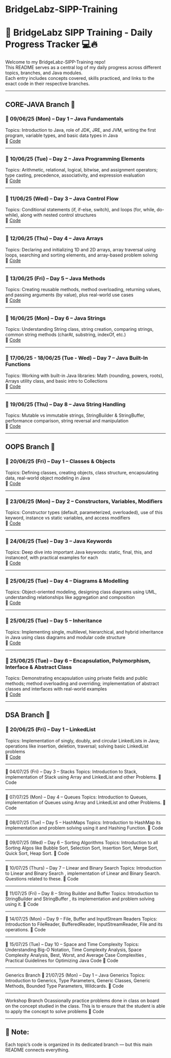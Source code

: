 # BridgeLabz-SIPP-Training


# 🧠 BridgeLabz SIPP Training - Daily Progress Tracker 💻🔥

Welcome to my BridgeLabz-SIPP-Training repo!  
This README serves as a central log of my daily progress across different topics, branches, and Java modules.  
Each entry includes concepts covered, skills practiced, and links to the exact code in their respective branches.

---

## CORE-JAVA Branch 📂

### 📅 09/06/25 (Mon) – Day 1 – Java Fundamentals  
Topics: Introduction to Java, role of JDK, JRE, and JVM, writing the first program, variable types, and basic data types in Java  
🔗 [Code](https://github.com/AnanyaShukla0007/BridgeLabz-SIPP-Training/tree/core_java/JavaFundamentals)

---

### 📅 10/06/25 (Tue) – Day 2 – Java Programming Elements  
Topics: Arithmetic, relational, logical, bitwise, and assignment operators; type casting, precedence, associativity, and expression evaluation  
🔗 [Code](https://github.com/AnanyaShukla0007/BridgeLabz-SIPP-Training/tree/core_java/ProgrammimgElements)

---

### 📅 11/06/25 (Wed) – Day 3 – Java Control Flow  
Topics: Conditional statements (if, if-else, switch), and loops (for, while, do-while), along with nested control structures  
🔗 [Code](https://github.com/AnanyaShukla0007/BridgeLabz-SIPP-Training/tree/core_java/ControlFlowStatement)

---

### 📅 12/06/25 (Thu) – Day 4 – Java Arrays  
Topics: Declaring and initializing 1D and 2D arrays, array traversal using loops, searching and sorting elements, and array-based problem solving  
🔗 [Code](https://github.com/AnanyaShukla0007/BridgeLabz-SIPP-Training/tree/core_java/Arrays)

---

### 📅 13/06/25 (Fri) – Day 5 – Java Methods  
Topics: Creating reusable methods, method overloading, returning values, and passing arguments (by value), plus real-world use cases  
🔗 [Code](https://github.com/AnanyaShukla0007/BridgeLabz-SIPP-Training/tree/core_java/JavaMethods)

---

### 📅 16/06/25 (Mon) – Day 6 – Java Strings  
Topics: Understanding String class, string creation, comparing strings, common string methods (charAt, substring, indexOf, etc.)  
🔗 [Code](https://github.com/AnanyaShukla0007/BridgeLabz-SIPP-Training/tree/core_java/JavaStrings)

---

### 📅 17/06/25 - 18/06/25 (Tue - Wed) – Day 7 – Java Built-In Functions  
Topics: Working with built-in Java libraries: Math (rounding, powers, roots), Arrays utility class, and basic intro to Collections  
🔗 [Code](https://github.com/AnanyaShukla0007/BridgeLabz-SIPP-Training/tree/core_java/ExtraBuiltIn)

---

### 📅 19/06/25 (Thu) – Day 8 – Java String Handling  
Topics: Mutable vs immutable strings, StringBuilder & StringBuffer, performance comparison, string reversal and manipulation  
🔗 [Code](https://github.com/AnanyaShukla0007/BridgeLabz-SIPP-Training/tree/OOPS/ExtraStrings)

---

## OOPS Branch 🧱

### 📅 20/06/25 (Fri) – Day 1 – Classes & Objects  
Topics: Defining classes, creating objects, class structure, encapsulating data, real-world object modeling in Java  
🔗 [Code](https://github.com/AnanyaShukla0007/BridgeLabz-SIPP-Training/tree/OOPS/Class-objects)

---

### 📅 23/06/25 (Mon) – Day 2 – Constructors, Variables, Modifiers  
Topics: Constructor types (default, parameterized, overloaded), use of this keyword, instance vs static variables, and access modifiers  
🔗 [Code](https://github.com/AnanyaShukla0007/BridgeLabz-SIPP-Training/tree/OOPS/ConstructorVariableModifier)

---

### 📅 24/06/25 (Tue) – Day 3 – Java Keywords  
Topics: Deep dive into important Java keywords: static, final, this, and instanceof, with practical examples for each  
🔗 [Code](https://github.com/AnanyaShukla0007/BridgeLabz-SIPP-Training/tree/OOPS/Keywords)

---

### 📅 25/06/25 (Tue) – Day 4 – Diagrams & Modelling  
Topics: Object-oriented modeling, designing class diagrams using UML, understanding relationships like aggregation and composition  
🔗 [Code](https://github.com/AnanyaShukla0007/BridgeLabz-SIPP-Training/tree/OOPS/UML-DiagramModelling)

---

### 📅 25/06/25 (Tue) – Day 5 – Inheritance  
Topics: Implementing single, multilevel, hierarchical, and hybrid inheritance in Java using class diagrams and modular code structure  
🔗 [Code](https://github.com/AnanyaShukla0007/BridgeLabz-SIPP-Training/tree/OOPS/Java_Inheritance)

---

### 📅 25/06/25 (Tue) – Day 6 – Encapsulation, Polymorphism, Interface & Abstract Class  
Topics: Demonstrating encapsulation using private fields and public methods; method overloading and overriding; implementation of abstract classes and interfaces with real-world examples  
🔗 [Code](https://github.com/AnanyaShukla0007/BridgeLabz-SIPP-Training/tree/OOPS/Polymorphism_Interface_Abstraction_Encapsulation)

---

## DSA Branch 🧱

### 📅 20/06/25 (Fri) – Day 1 – LinkedList  
Topics: Implementation of singly, doubly, and circular LinkedLists in Java; operations like insertion, deletion, traversal; solving basic LinkedList problems  
🔗 [Code](https://github.com/AnanyaShukla0007/BridgeLabz-SIPP-Training/tree/OOPS/Class-objects)

---

📅 04/07/25 (Fri) – Day 3 – Stacks
Topics: Introduction to Stack, implementation of Stack using Array and LinkedList and other Problems. 
🔗 Code

---

📅 07/07/25 (Mon) – Day 4 – Queues
Topics: Introduction to Queues, implementation of Queues using Array and LinkedList and other Problems. 
🔗 Code

---

📅 08/07/25 (Tue) – Day 5 – HashMaps
Topics: Introduction to HashMap its implementation and problem solving using it and Hashing Function. 
🔗 Code

---

📅 09/07/25 (Wed) – Day 6 – Sorting Algorithms
Topics: Introduction to all Sorting Algos like Bubble Sort, Selection Sort, Insertion Sort, Merge Sort, Quick Sort, Heap Sort. 
🔗 Code

---

📅 10/07/25 (Thurs) – Day 7 – Linear and Binary Search
Topics: Introduction to Linear and Binary Search , implementation of Linear and Binary Search. Questions related to these. 
🔗 Code

---

📅 11/07/25 (Fri) – Day 8 – String Builder and Buffer
Topics: Introduction to StringBuilder and StringBuffer , its implementation and problem solving using it. 
🔗 Code

---

📅 14/07/25 (Mon) – Day 9 – File, Buffer and InputStream Readers
Topics: Introduction to FileReader, BufferedReader, InputStreamReader, File and its operations. 
🔗 Code

---

📅 15/07/25 (Tue) – Day 10 – Space and Time Complexity
Topics: Understanding Big-O Notation, Time Complexity Analysis, Space Complexity Analysis, Best, Worst, and Average Case Complexities , Practical Guidelines for Optimizing Java Code 
🔗 Code

---

Generics Branch
📅 21/07/25 (Mon) – Day 1 – Java Generics
Topics: Introduction to Generics, Type Parameters, Generic Classes, Generic Methods, Bounded Type Parameters, Wildcards. 
🔗 Code

---

Workshop Branch
Ocassionally practice problems done in class on board on the concept studied in the class. This is to ensure that the student is able to apply the concept to solve problems 
🔗 Code

---


## 📝 Note:
Each topic’s code is organized in its dedicated branch — but this main README connects everything.

